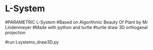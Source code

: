 # L-System
#PARAMETRIC L-System
#Based on Algorithmic Beauty Of Plant by Mr Lindenmeyer
#Made with python and turtle
#turtle draw 3D orthoganal projection

#run Lsystems_draw3D.py